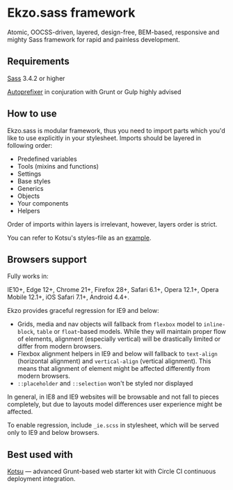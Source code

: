 Ekzo.sass framework
===================

Atomic, OOCSS-driven, layered, design-free, BEM-based, responsive and mighty Sass framework for rapid and painless development.

Requirements
------------

[Sass](http://sass-lang.com/install) 3.4.2 or higher

[Autoprefixer](https://github.com/postcss/autoprefixer) in conjuration with Grunt or Gulp highly advised

How to use
----------

Ekzo.sass is modular framework, thus you need to import parts which you'd like to use explicitly in your stylesheet. Imports should be layered in following order:

* Predefined variables
* Tools (mixins and functions)
* Settings
* Base styles
* Generics
* Objects
* Your components
* Helpers

Order of imports within layers is irrelevant, however, layers order is strict.

You can refer to Kotsu's styles-file as an [example](https://github.com/LotusTM/Kotsu/tree/master/source/styles).

Browsers support
----------------

Fully works in:

IE10+, Edge 12+, Chrome 21+, Firefox 28+, Safari 6.1+, Opera 12.1+, Opera Mobile 12.1+, iOS Safari 7.1+, Android 4.4+.

Ekzo provides graceful regression for IE9 and below:

* Grids, media and nav objects will fallback from `flexbox` model to `inline-block`, `table` or `float`-based models. While they will maintain proper flow of elements, alignment (especially vertical) will be drastically limited or differ from modern browsers.
* Flexbox alignment helpers in IE9 and below will fallback to `text-align` (horizontal alignment) and `vertical-align` (vertical alignment). This means that alignment of element might be affected differently from modern browsers.
* `::placeholder` and `::selection` won't be styled nor displayed

In general, in IE8 and IE9 websites will be browsable and not fall to pieces completely, but due to layouts model differences user experience might be affected.

To enable regression, include `_ie.scss` in stylesheet, which will be served only to IE9 and below browsers.

Best used with
--------------

[Kotsu](https://github.com/LotusTM/Kotsu) — advanced Grunt-based web starter kit with Circle CI continuous deployment integration.